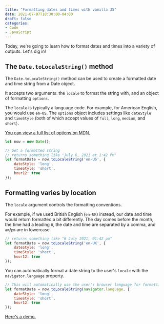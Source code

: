 ```yaml
---
title: "Formatting dates and times with vanilla JS"
date: 2021-07-07T10:30:00-04:00
draft: false
categories:
- Code
- JavaScript
---
```


Today, we're going to learn how to format dates and times into a variety of outputs. Let's dig in!

## The `Date.toLocaleString()` method

The `Date.toLocaleString()` method can be used to create a formatted date and time string from a Date object.

It accepts two arguments: the `locale` to format the string with, and an object of formatting `options`.

The `locale` is typically a language code. For example, for American English, you would use `en-US`. The `options` object includes settings like `dateStyle` and `timeStyle` (both of which accept values of `full`, `long`, `medium`, and `short`).

[You can view a full list of options on MDN.](https://developer.mozilla.org/en-US/docs/Web/JavaScript/Reference/Global_Objects/Intl/DateTimeFormat/DateTimeFormat#syntax)

```js
let now = new Date();

// Get a formatted string
// returns something like "July 6, 2021 at 1:42 PM"
let formatDate = now.toLocaleString('en-US', {
	dateStyle: 'long',
	timeStyle: 'short',
	hour12: true
});
```

## Formatting varies by location

The `locale` argument controls the formatting conventions.

For example, if we used British English (`en-UK`) instead, our date and time would return formatted a bit differently. The day comes before the month, the time had a leading `0`, the date and time are separated by a comma, and `am`/`pm` are in lowercase.

```js
// returns something like "6 July 2021, 01:42 pm"
let formatDate = now.toLocaleString('en-UK', {
	dateStyle: 'long',
	timeStyle: 'short',
	hour12: true
});
```

You can automatically format a date string to the user's `locale` with the `navigator.language` property.

```js
// This will automatically use the user's browser language for formatting
let formatDate = now.toLocaleString(navigator.language, {
	dateStyle: 'long',
	timeStyle: 'short',
	hour12: true
});
```

[Here's a demo.](https://codepen.io/cferdinandi/pen/bGWpwra?editors=1112)